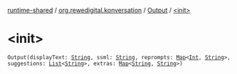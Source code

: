 [runtime-shared](../../index.md) / [org.rewedigital.konversation](../index.md) / [Output](index.md) / [&lt;init&gt;](./-init-.md)

# &lt;init&gt;

`Output(displayText: `[`String`](https://kotlinlang.org/api/latest/jvm/stdlib/kotlin/-string/index.html)`, ssml: `[`String`](https://kotlinlang.org/api/latest/jvm/stdlib/kotlin/-string/index.html)`, reprompts: `[`Map`](https://kotlinlang.org/api/latest/jvm/stdlib/kotlin.collections/-map/index.html)`<`[`Int`](https://kotlinlang.org/api/latest/jvm/stdlib/kotlin/-int/index.html)`, `[`String`](https://kotlinlang.org/api/latest/jvm/stdlib/kotlin/-string/index.html)`>, suggestions: `[`List`](https://kotlinlang.org/api/latest/jvm/stdlib/kotlin.collections/-list/index.html)`<`[`String`](https://kotlinlang.org/api/latest/jvm/stdlib/kotlin/-string/index.html)`>, extras: `[`Map`](https://kotlinlang.org/api/latest/jvm/stdlib/kotlin.collections/-map/index.html)`<`[`String`](https://kotlinlang.org/api/latest/jvm/stdlib/kotlin/-string/index.html)`, `[`String`](https://kotlinlang.org/api/latest/jvm/stdlib/kotlin/-string/index.html)`>)`